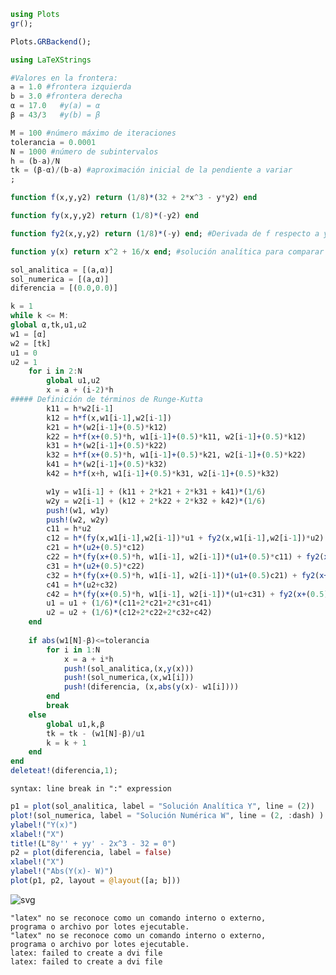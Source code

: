 ```julia
using Plots
gr();
```


```julia
Plots.GRBackend();
```


```julia
using LaTeXStrings
```


```julia
#Valores en la frontera:
a = 1.0 #frontera izquierda
b = 3.0 #frontera derecha
α = 17.0   #y(a) = α
β = 43/3   #y(b) = β

M = 100 #número máximo de iteraciones
tolerancia = 0.0001
N = 1000 #número de subintervalos
h = (b-a)/N
tk = (β-α)/(b-a) #aproximación inicial de la pendiente a variar
;
```


```julia
function f(x,y,y2) return (1/8)*(32 + 2*x^3 - y*y2) end

function fy(x,y,y2) return (1/8)*(-y2) end

function fy2(x,y,y2) return (1/8)*(-y) end; #Derivada de f respecto a y'
```


```julia
function y(x) return x^2 + 16/x end; #solución analítica para comparar con la numérica
```


```julia
sol_analitica = [(a,α)]
sol_numerica = [(a,α)]
diferencia = [(0.0,0.0)]

k = 1
while k <= M:
global α,tk,u1,u2
w1 = [α]
w2 = [tk]
u1 = 0
u2 = 1
    for i in 2:N
        global u1,u2
        x = a + (i-2)*h
##### Definición de términos de Runge-Kutta
        k11 = h*w2[i-1]
        k12 = h*f(x,w1[i-1],w2[i-1])
        k21 = h*(w2[i-1]+(0.5)*k12)
        k22 = h*f(x+(0.5)*h, w1[i-1]+(0.5)*k11, w2[i-1]+(0.5)*k12)
        k31 = h*(w2[i-1]+(0.5)*k22)
        k32 = h*f(x+(0.5)*h, w1[i-1]+(0.5)*k21, w2[i-1]+(0.5)*k22)
        k41 = h*(w2[i-1]+(0.5)*k32)
        k42 = h*f(x+h, w1[i-1]+(0.5)*k31, w2[i-1]+(0.5)*k32)

        w1y = w1[i-1] + (k11 + 2*k21 + 2*k31 + k41)*(1/6)
        w2y = w2[i-1] + (k12 + 2*k22 + 2*k32 + k42)*(1/6)
        push!(w1, w1y)
        push!(w2, w2y)
        c11 = h*u2
        c12 = h*(fy(x,w1[i-1],w2[i-1])*u1 + fy2(x,w1[i-1],w2[i-1])*u2)
        c21 = h*(u2+(0.5)*c12)
        c22 = h*(fy(x+(0.5)*h, w1[i-1], w2[i-1])*(u1+(0.5)*c11) + fy2(x+(0.5)*h, w1[i-1], w2[i-1])*(u2+(0.5)*c21))
        c31 = h*(u2+(0.5)*c22)
        c32 = h*(fy(x+(0.5)*h, w1[i-1], w2[i-1])*(u1+(0.5)c21) + fy2(x+(0.5)*h, w1[i-1], w2[i-1])*(u2+(0.5)*c22) )
        c41 = h*(u2+c32)
        c42 = h*(fy(x+(0.5)*h, w1[i-1], w2[i-1])*(u1+c31) + fy2(x+(0.5)*h, w1[i-1], w2[i-1])*(u2+c32))
        u1 = u1 + (1/6)*(c11+2*c21+2*c31+c41)
        u2 = u2 + (1/6)*(c12+2*c22+2*c32+c42)
    end
    
    if abs(w1[N]-β)<=tolerancia
        for i in 1:N
            x = a + i*h
            push!(sol_analitica,(x,y(x)))
            push!(sol_numerica,(x,w1[i]))
            push!(diferencia, (x,abs(y(x)- w1[i])))
        end
        break
    else
        global u1,k,β
        tk = tk - (w1[N]-β)/u1
        k = k + 1
    end
end
deleteat!(diferencia,1);
```


    syntax: line break in ":" expression

    



```julia
p1 = plot(sol_analitica, label = "Solución Analítica Y", line = (2)) 
plot!(sol_numerica, label = "Solución Numérica W", line = (2, :dash) )
ylabel!("Y(x)")
xlabel!("X")
title!(L"8y'' + yy' - 2x^3 - 32 = 0")
p2 = plot(diferencia, label = false)
xlabel!("X")
ylabel!("Abs(Y(x)- W)")
plot(p1, p2, layout = @layout([a; b]))
```




![svg](Non-Linear-Shooting_files/Non-Linear-Shooting_7_0.svg)



    "latex" no se reconoce como un comando interno o externo,
    programa o archivo por lotes ejecutable.
    "latex" no se reconoce como un comando interno o externo,
    programa o archivo por lotes ejecutable.
    latex: failed to create a dvi file
    latex: failed to create a dvi file



```julia

```
